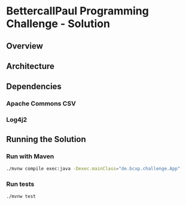 # BettercallPaul Programming Challenge - Solution

## Overview

## Architecture

## Dependencies

### Apache Commons CSV

### Log4j2

## Running the Solution

### Run with Maven
```bash
./mvnw compile exec:java -Dexec.mainClass="de.bcxp.challenge.App"
```

### Run tests
```bash
./mvnw test
```
